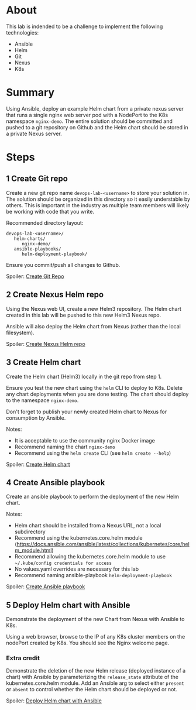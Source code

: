 
# About
This lab is indended to be a challenge to implement the following technologies:
   - Ansible
   - Helm
   - Git
   - Nexus
   - K8s

# Summary
Using Ansible, deploy an example Helm chart from a private nexus server that
runs a single nginx web server pod with a NodePort to the K8s namespace
`nginx-demo`. The entire solution should be committed and pushed to a git
repository on Github and the Helm chart should be stored in a private Nexus
server.

# Steps
## 1 Create Git repo
Create a new git repo name `devops-lab-<username>` to store your solution in.
The solution should be organized in this directory so it easily understable by
others. This is important in the industry as multiple team members will likely
be working with code that you write.

Recommended directory layout:
```
devops-lab-<username>/
   helm-charts/
      nginx-demo/
   ansible-playbooks/
      helm-deployment-playbook/
```

Ensure you commit/push all changes to Github.

Spoiler: [Create Git Repo](solutions/create_git_repo.md)

## 2 Create Nexus Helm repo
Using the Nexus web UI, create a new Helm3 repository. The Helm chart created
in this lab will be pushed to this new Helm3 Nexus repo.

Ansible will also deploy the Helm chart from Nexus (rather than the local
filesystem).

Spoiler: [Create Nexus Helm repo](solutions/create_nexus_repo.md)

## 3 Create Helm chart
Create the Helm chart (Helm3) locally in the git repo from step 1.

Ensure you test the new chart using the `helm` CLI to deploy to K8s. Delete any
chart deployments when you are done testing. The chart should deploy to the
namespace `nginx-demo`.

Don't forget to publish your newly created Helm chart to Nexus for consumption
by Ansible.

Notes:
* It is acceptable to use the community nginx Docker image
* Recommend naming the chart `nginx-demo`
* Recommend using the `helm create` CLI (see `helm create --help`)

Spoiler: [Create Helm chart](solutions/create_helm_chart.md)

## 4 Create Ansible playbook
Create an ansible playbook to perform the deployment of the new Helm chart.

Notes:
* Helm chart should be installed from a Nexus URL, not a local subdirectory
* Recommend using the kubernetes.core.helm module (https://docs.ansible.com/ansible/latest/collections/kubernetes/core/helm_module.html)
* Recommend allowing the kubernetes.core.helm module to use `~/.kube/config
credentials for access`
* No values.yaml overrides are necessary for this lab
* Recommend naming ansible-playbook `helm-deployment-playbook`

Spoiler: [Create Ansible playbook](solutions/create_ansible_playbook.md)

## 5 Deploy Helm chart with Ansible
Demonstrate the deployment of the new Chart from Nexus with Ansible to K8s.

Using a web browser, browse to the IP of any K8s cluster members on the
nodePort created by K8s. You should see the Nginx welcome page.

### Extra credit
Demonstrate the deletion of the new Helm release (deployed instance of a chart)
with Ansible by parameterizing the `release_state` attribute of the
kubernetes.core.helm module. Add an Ansible arg to select either `present` or
`absent` to control whether the Helm chart should be deployed or not.

Spoiler: [Deploy Helm chart with Ansible](solutions/deploy_helm_chart_with_ansible.md)